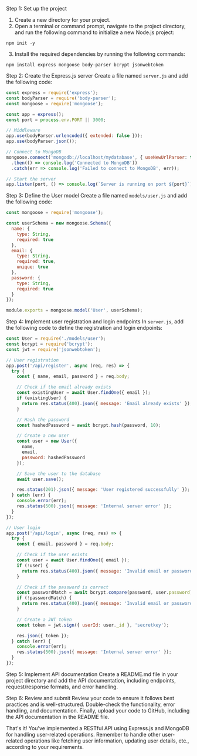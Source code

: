 
Step 1: Set up the project
1. Create a new directory for your project.
2. Open a terminal or command prompt, navigate to the project directory, and run the following command to initialize a new Node.js project:
```
npm init -y
```
3. Install the required dependencies by running the following commands:
```
npm install express mongoose body-parser bcrypt jsonwebtoken
```

Step 2: Create the Express.js server
Create a file named `server.js` and add the following code:
```javascript
const express = require('express');
const bodyParser = require('body-parser');
const mongoose = require('mongoose');

const app = express();
const port = process.env.PORT || 3000;

// Middleware
app.use(bodyParser.urlencoded({ extended: false }));
app.use(bodyParser.json());

// Connect to MongoDB
mongoose.connect('mongodb://localhost/mydatabase', { useNewUrlParser: true, useUnifiedTopology: true })
  .then(() => console.log('Connected to MongoDB'))
  .catch(err => console.log('Failed to connect to MongoDB', err));

// Start the server
app.listen(port, () => console.log(`Server is running on port ${port}`));
```

Step 3: Define the User model
Create a file named `models/user.js` and add the following code:
```javascript
const mongoose = require('mongoose');

const userSchema = new mongoose.Schema({
  name: {
    type: String,
    required: true
  },
  email: {
    type: String,
    required: true,
    unique: true
  },
  password: {
    type: String,
    required: true
  }
});

module.exports = mongoose.model('User', userSchema);
```

Step 4: Implement user registration and login endpoints
In `server.js`, add the following code to define the registration and login endpoints:
```javascript
const User = require('./models/user');
const bcrypt = require('bcrypt');
const jwt = require('jsonwebtoken');

// User registration
app.post('/api/register', async (req, res) => {
  try {
    const { name, email, password } = req.body;

    // Check if the email already exists
    const existingUser = await User.findOne({ email });
    if (existingUser) {
      return res.status(400).json({ message: 'Email already exists' });
    }

    // Hash the password
    const hashedPassword = await bcrypt.hash(password, 10);

    // Create a new user
    const user = new User({
      name,
      email,
      password: hashedPassword
    });

    // Save the user to the database
    await user.save();

    res.status(201).json({ message: 'User registered successfully' });
  } catch (err) {
    console.error(err);
    res.status(500).json({ message: 'Internal server error' });
  }
});

// User login
app.post('/api/login', async (req, res) => {
  try {
    const { email, password } = req.body;

    // Check if the user exists
    const user = await User.findOne({ email });
    if (!user) {
      return res.status(400).json({ message: 'Invalid email or password' });
    }

    // Check if the password is correct
    const passwordMatch = await bcrypt.compare(password, user.password);
    if (!passwordMatch) {
      return res.status(400).json({ message: 'Invalid email or password' });
    }

    // Create a JWT token
    const token = jwt.sign({ userId: user._id }, 'secretkey');

    res.json({ token });
  } catch (err) {
    console.error(err);
    res.status(500).json({ message: 'Internal server error' });
  }
});
```

Step 5: Implement API documentation
Create a README.md file in your project directory and add the API documentation, including endpoints, request/response formats, and error handling.

Step 6: Review and submit
Review your code to ensure it follows best practices and is well-structured. Double-check the functionality, error handling, and documentation. Finally, upload your code to GitHub, including the API documentation in the README file.

That's it! You've implemented a RESTful API using Express.js and MongoDB for handling user-related operations. Remember to handle other user-related operations like fetching user information, updating user details, etc., according to your requirements.
